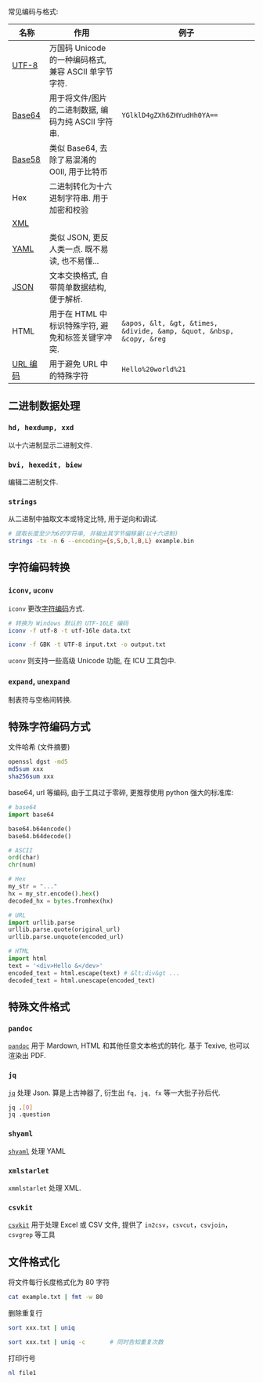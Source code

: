 常见编码与格式:

| 名称                                                  | 作用                                                | 例子                                                                |
| ----------------------------------------------------- | --------------------------------------------------- | ------------------------------------------------------------------- |
| [UTF-8](../../Information/信息论与编码/字符编码/字符编码.md)     | 万国码 Unicode 的一种编码格式, 兼容 ASCII 单字节字符.                                                    |                                                                     |
| [Base64](../../Information/信息论与编码/字符编码/Base%20编码.md)   | 用于将文件/图片的二进制数据, 编码为纯 ASCII 字符串. | `YGlklD4gZXh6ZHYudHh0YA==`                                          |
| [Base58](../../Information/信息论与编码/字符编码/Base%20编码.md)   | 类似 Base64, 去除了易混淆的 O0Il, 用于比特币        |                                                                     |
| Hex                                                   | 二进制转化为十六进制字符串. 用于加密和校验          |                                                                     |
| [XML](../../Information/数据库/非关系型格式/XML.md)   |                                                     |                                                                     |
| [YAML](../../Information/数据库/非关系型格式/YAML.md) | 类似 JSON, 更反人类一点. 既不易读, 也不易懂...      |                                                                     |
| [JSON](../../Information/数据库/非关系型格式/JSON.md) | 文本交换格式, 自带简单数据结构, 便于解析.           |                                                                     |
| HTML                                                  | 用于在 HTML 中标识特殊字符, 避免和标签关键字冲突.   | `&apos, &lt, &gt, &times, &divide, &amp, &quot, &nbsp, &copy, &reg` |
| [URL 编码](../../Information/信息论与编码/字符编码/URL%20编码.md)  | 用于避免 URL 中的特殊字符                           | `Hello%20world%21`                                                  |

## 二进制数据处理

### `hd, hexdump, xxd`

以十六进制显示二进制文件.

### `bvi, hexedit, biew`

编辑二进制文件.

### `strings`

从二进制中抽取文本或特定比特, 用于逆向和调试.

```bash
# 提取长度至少为6的字符串, 并输出其字节偏移量(以十六进制)
strings -tx -n 6 --encoding={s,S,b,l,B,L} example.bin
```

## 字符编码转换

### `iconv`, `uconv`

`iconv` 更改[字符编码](../../Information/信息论与编码/字符编码/字符编码.md)方式. 

```sh
# 转换为 Windows 默认的 UTF-16LE 编码 
iconv -f utf-8 -t utf-16le data.txt

iconv -f GBK -t UTF-8 input.txt -o output.txt
```

`uconv` 则支持一些高级 Unicode 功能, 在 ICU 工具包中.

### `expand`, `unexpand`

制表符与空格间转换.

## 特殊字符编码方式

文件哈希 (文件摘要)

```sh
openssl dgst -md5 
md5sum xxx
sha256sum xxx
```

base64, url 等编码, 由于工具过于零碎, 更推荐使用 python 强大的标准库:

```python
# base64
import base64

base64.b64encode()
base64.b64decode()

# ASCII
ord(char)
chr(num)

# Hex
my_str = "..."
hx = my_str.encode().hex()
decoded_hx = bytes.fromhex(hx)

# URL
import urllib.parse
urllib.parse.quote(original_url)
urllib.parse.unquote(encoded_url)

# HTML
import html
text = '<div>Hello &</dev>'
encoded_text = html.escape(text) # &lt;div&gt ...
decoded_text = html.unescape(encoded_text)
```

## 特殊文件格式

### `pandoc`

[`pandoc`](http://pandoc.org/) 用于 Mardown, HTML 和其他任意文本格式的转化. 基于 Texive, 也可以渲染出 PDF.

### `jq`

[`jq`](http://stedolan.github.io/jq/) 处理 Json. 算是上古神器了, 衍生出 `fq, jq, fx` 等一大批子孙后代.

```sh
jq .[0]
jq .question
```

### `shyaml`

[`shyaml`](https://github.com/0k/shyaml) 处理 YAML

### `xmlstarlet`

`xmmlstarlet` 处理 XML.

### `csvkit`

[`csvkit`](https://github.com/onyxfish/csvkit) 用于处理 Excel 或 CSV 文件, 提供了 `in2csv`，`csvcut`，`csvjoin`，`csvgrep` 等工具

## 文件格式化

将文件每行长度格式化为 80 字符

```bash
cat example.txt | fmt -w 80
```

删除重复行

```bash
sort xxx.txt | uniq

sort xxx.txt | uniq -c       # 同时告知重复次数
```

打印行号
```bash
nl file1
```